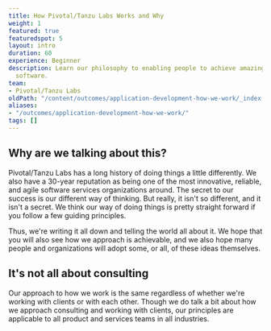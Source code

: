 ```yaml
---
title: How Pivotal/Tanzu Labs Works and Why
weight: 1
featured: true
featuredspot: 5
layout: intro
duration: 60
experience: Beginner
description: Learn our philosophy to enabling people to achieve amazing outcomes through
  software.
team:
- Pivotal/Tanzu Labs
oldPath: "/content/outcomes/application-development-how-we-work/_index.md"
aliases:
- "/outcomes/application-development-how-we-work/"
tags: []
---
```

## Why are we talking about this?
Pivotal/Tanzu Labs has a long history of doing things a little differently. We also have a 30-year reputation as being one of the most innovative, reliable, and agile software services organizations around. The secret to our success is our different way of thinking. But really, it isn't so different, and it isn't a secret. We think our way of doing things is pretty straight forward if you follow a few guiding principles.

Thus, we're writing it all down and telling the world all about it. We hope that you will also see how we approach is achievable, and we also hope many people and organizations will adopt some, or all, of these ideas themselves.

## It's not all about consulting
Our approach to how we work is the same regardless of whether we're working with clients or with each other. Though we do talk a bit about how we approach consulting and working with clients, our principles are applicable to all product and services teams in all industries.